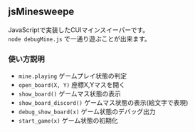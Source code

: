 ## jsMinesweepe
JavaScriptで実装したCUIマインスイーパーです。  
`node debugMine.js` で一通り遊ぶことが出来ます。

### 使い方説明
* `mine.playing` ゲームプレイ状態の判定
* `open_board(X, Y)` 座標X,Yマスを開く
* `show_board()` ゲームマス状態の表示
* `show_board_discord()` ゲームマス状態の表示(絵文字で表現)
* `debug_show_board(x)` ゲーム状態のデバッグ出力
* `start_game(x)` ゲーム状態の初期化
